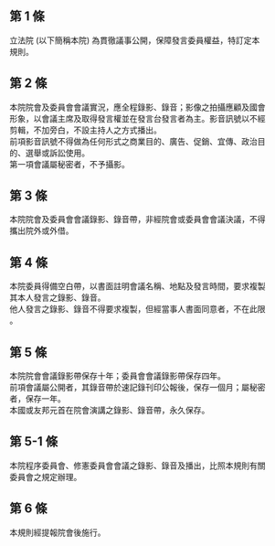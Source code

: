 第 1 條
-------
立法院 (以下簡稱本院) 為貫徹議事公開，保障發言委員權益，特訂定本  
規則。

第 2 條
-------
本院院會及委員會會議實況，應全程錄影、錄音；影像之拍攝應顧及國會  
形象，以會議主席及取得發言權並在發言台發言者為主。影音訊號以不經  
剪輯，不加旁白，不設主持人之方式播出。  
前項影音訊號不得做為任何形式之商業目的、廣告、促銷、宜傳、政治目  
的、選舉或訴訟使用。  
第一項會議屬秘密者，不予攝影。

第 3 條
-------
本院院會及委員會會議錄影、錄音帶，非經院會或委員會會議決議，不得  
攜出院外或外借。

第 4 條
-------
本院委員得備空白帶，以書面註明會議名稱、地點及發言時間，要求複製  
其本人發言之錄影、錄音。  
他人發言之錄影、錄音不得要求複製，但經當事人書面同意者，不在此限  
。

第 5 條
-------
本院院會會議錄影帶保存十年；委員會會議錄影帶保存四年。  
前項會議屬公開者，其錄音帶於速記錄刊印公報後，保存一個月；屬秘密  
者，保存一年。  
本國或友邦元首在院會演講之錄影、錄音帶，永久保存。

第 5-1 條
---------
本院程序委員會、修憲委員會會議之錄影、錄音及播出，比照本規則有關  
委員會之規定辦理。

第 6 條
-------
本規則經提報院會後施行。

